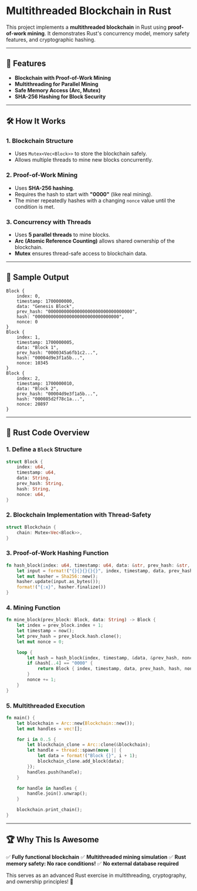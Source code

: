 # Multithreaded Blockchain in Rust

This project implements a **multithreaded blockchain** in Rust using **proof-of-work mining**. It demonstrates Rust's concurrency model, memory safety features, and cryptographic hashing.

---

## 🚀 Features
- **Blockchain with Proof-of-Work Mining**
- **Multithreading for Parallel Mining**
- **Safe Memory Access (Arc, Mutex)**
- **SHA-256 Hashing for Block Security**

---

## 🛠 How It Works

### **1. Blockchain Structure**
- Uses `Mutex<Vec<Block>>` to store the blockchain safely.
- Allows multiple threads to mine new blocks concurrently.

### **2. Proof-of-Work Mining**
- Uses **SHA-256 hashing**.
- Requires the hash to start with **"0000"** (like real mining).
- The miner repeatedly hashes with a changing `nonce` value until the condition is met.

### **3. Concurrency with Threads**
- Uses **5 parallel threads** to mine blocks.
- **Arc (Atomic Reference Counting)** allows shared ownership of the blockchain.
- **Mutex** ensures thread-safe access to blockchain data.

---

## 📌 Sample Output
```plaintext
Block {
    index: 0,
    timestamp: 1700000000,
    data: "Genesis Block",
    prev_hash: "00000000000000000000000000000000",
    hash: "00000000000000000000000000000000",
    nonce: 0
}
Block {
    index: 1,
    timestamp: 1700000005,
    data: "Block 1",
    prev_hash: "0000345a6fb1c2...",
    hash: "00004d9e3f1a5b...",
    nonce: 10345
}
Block {
    index: 2,
    timestamp: 1700000010,
    data: "Block 2",
    prev_hash: "00004d9e3f1a5b...",
    hash: "000085d2f78c1a...",
    nonce: 20897
}
```

---

## 📜 Rust Code Overview

### **1. Define a `Block` Structure**
```rust
struct Block {
    index: u64,
    timestamp: u64,
    data: String,
    prev_hash: String,
    hash: String,
    nonce: u64,
}
```

### **2. Blockchain Implementation with Thread-Safety**
```rust
struct Blockchain {
    chain: Mutex<Vec<Block>>,
}
```

### **3. Proof-of-Work Hashing Function**
```rust
fn hash_block(index: u64, timestamp: u64, data: &str, prev_hash: &str, nonce: u64) -> String {
    let input = format!("{}{}{}{}{}", index, timestamp, data, prev_hash, nonce);
    let mut hasher = Sha256::new();
    hasher.update(input.as_bytes());
    format!("{:x}", hasher.finalize())
}
```

### **4. Mining Function**
```rust
fn mine_block(prev_block: Block, data: String) -> Block {
    let index = prev_block.index + 1;
    let timestamp = now();
    let prev_hash = prev_block.hash.clone();
    let mut nonce = 0;

    loop {
        let hash = hash_block(index, timestamp, &data, &prev_hash, nonce);
        if &hash[..4] == "0000" {
            return Block { index, timestamp, data, prev_hash, hash, nonce };
        }
        nonce += 1;
    }
}
```

### **5. Multithreaded Execution**
```rust
fn main() {
    let blockchain = Arc::new(Blockchain::new());
    let mut handles = vec![];

    for i in 0..5 {
        let blockchain_clone = Arc::clone(&blockchain);
        let handle = thread::spawn(move || {
            let data = format!("Block {}", i + 1);
            blockchain_clone.add_block(data);
        });
        handles.push(handle);
    }

    for handle in handles {
        handle.join().unwrap();
    }

    blockchain.print_chain();
}
```

---

## 🏆 Why This Is Awesome
✅ **Fully functional blockchain**
✅ **Multithreaded mining simulation**
✅ **Rust memory safety: No race conditions!**
✅ **No external database required**

This serves as an advanced Rust exercise in multithreading, cryptography, and ownership principles! 🚀

